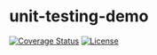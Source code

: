 # unit-testing-demo
[![Coverage Status](https://coveralls.io/repos/github/buuuuuuuuuu/unit-testing-demo/badge.svg?branch=main)](https://coveralls.io/github/buuuuuuuuuu/unit-testing-demo?branch=main)
[![License](https://img.shields.io/badge/license-%20BSD--3-blue.svg)](../master/LICENSE)